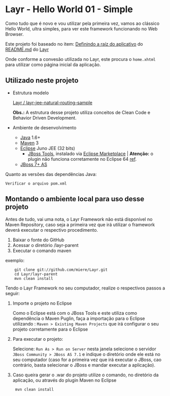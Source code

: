 Layr - Hello World 01 - Simple
====================================

Como tudo que é novo e vou utilizar pela primeira vez, vamos ao clássico Hello World, ultra simples, para ver este framework funcionando no Web Browser.

Este projeto foi baseado no item: [Definindo a raíz do aplicativo](https://github.com/miere/Layr/blob/master/README.md#definindo-a-raz-do-aplicativo) do [README.md](https://github.com/miere/Layr/blob/master/README.md) do [Layr](https://github.com/miere/Layr)

Onde conforme a convesão utilizada no Layr, este procura o `home.xhtml` para utilizar como página inicial da aplicação.


Utilizado neste projeto
-----------------------

* Estrutura modelo

	[Layr / layr-jee-natural-routing-sample](https://github.com/miere/Layr/tree/master/layr-jee-natural-routing-sample)

  **Obs.:** A estrutura desse projeto utiliza conceitos de Clean Code e Behavior Driven Development.

* Ambiente de desenvolvimento
  * [Java](http://www.java.com/) 1.6+
  * [Maven](http://maven.apache.org/) 3
  * [Eclipse](http://eclipse.org/) Juno JEE (32 bits)
    * [JBoss Tools](https://www.jboss.org/tools), instalado via [Eclipse Marketplace](http://marketplace.eclipse.org/marketplace-client-intro?mpc_install=420896) | **Atenção:** o plugin não funciona corretamente no Eclipse 64 [ref](https://community.jboss.org/wiki/JBosstoolsVisualEditorFAQ).
  * [JBoss 7+ AS](https://www.jboss.org/jbossas/downloads/)
  
Quanto as versões das dependências Java:

	Verificar o arquivo pom.xml
  

Montando o ambiente local para uso desse projeto
------------------------------------------------

Antes de tudo, vai uma nota, o Layr Framework não está disponível no Maven Repository, caso seja a primeira vez que irá utilizar o framework deverá executar o respectivo procedimento.

1. Baixar o fonte do GitHub
2. Acessar o diretório /layr-parent
3. Executar o comando maven

exemplo:

		git clone git://github.com/miere/Layr.git
		cd Layr/layr-parent
		mvn clean install


Tendo o Layr Framework no seu computador, realize o respectivos passos a seguir:

1. Importe o projeto no Eclipse

	Como o Eclipse está com o JBoss Tools e este utiliza como dependência o Maven Puglin, faça a importação para o Eclipse utilizando : `Maven > Existing Maven Projects` que irá configurar o seu projeto corretamente para o Eclipse
  
2. Para executar o projeto:

	Selecione: `Run As > Run on Server` nesta janela selecione o servidor `JBoss Community > JBoss AS 7.1` e indique o diretório onde ele está no seu computador (caso for a primeira vez que irá executar o JBoss, cao contrário, basta selecionar o JBoss e mandar executar a aplicação).

  
3. Caso queira gerar o .war do projeto utilize o comando, no diretório da aplicação, ou através do plugin Maven no Eclipse

  		mvn clean install
